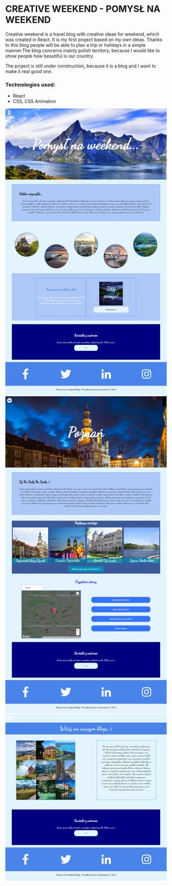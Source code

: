 # CREATIVE WEEKEND - POMYSŁ NA WEEKEND

Creative weekend is a travel blog with creative ideas for weekend, which was created in React. It is my first project based on my own ideas. Thanks to this blog people will be able to plan a trip or holidays in a simple manner.The blog concerns mainly polish territory, because I would like to show people how beautiful is our country.

The project is still under construction, because it is a blog and I want to make it real good one.

### Technologies used:
* React
* CSS, CSS Animation


![](./images/creative.png) 
![](./images/poznan.png) 
![](./images/oNas.png)











































 





